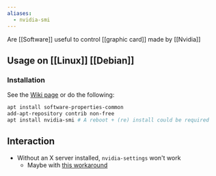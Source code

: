 ```yaml
---
aliases:
  - nvidia-smi
---
```

Are [[Software]] useful to control [[graphic card]] made by [[Nvidia]]
## Usage on [[Linux]] [[Debian]]
### Installation
See the [Wiki page](https://wiki.debian.org/NvidiaGraphicsDrivers) or do the following:
```sh
apt install software-properties-common
add-apt-repository contrib non-free
apt install nvidia-smi # A reboot + (re) install could be required
```
## Interaction
- Without an X server installed, `nvidia-settings` won't work
	- Maybe with [this workaround](https://unix.stackexchange.com/a/367585)
